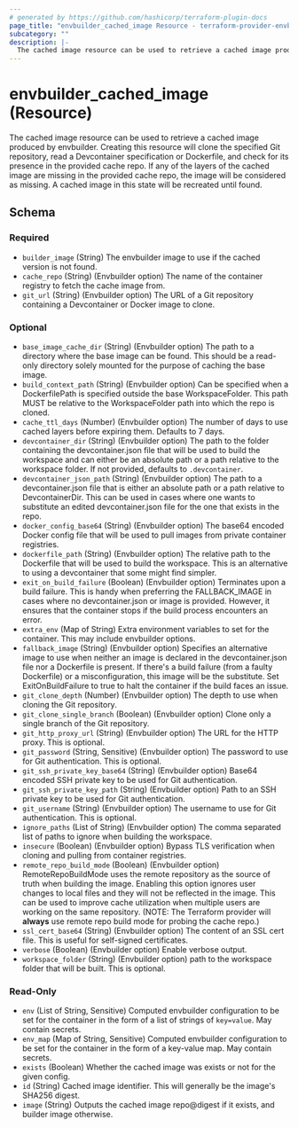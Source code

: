 ```yaml
---
# generated by https://github.com/hashicorp/terraform-plugin-docs
page_title: "envbuilder_cached_image Resource - terraform-provider-envbuilder"
subcategory: ""
description: |-
  The cached image resource can be used to retrieve a cached image produced by envbuilder. Creating this resource will clone the specified Git repository, read a Devcontainer specification or Dockerfile, and check for its presence in the provided cache repo. If any of the layers of the cached image are missing in the provided cache repo, the image will be considered as missing. A cached image in this state will be recreated until found.
---
```


# envbuilder_cached_image (Resource)

The cached image resource can be used to retrieve a cached image produced by envbuilder. Creating this resource will clone the specified Git repository, read a Devcontainer specification or Dockerfile, and check for its presence in the provided cache repo. If any of the layers of the cached image are missing in the provided cache repo, the image will be considered as missing. A cached image in this state will be recreated until found.



<!-- schema generated by tfplugindocs -->
## Schema

### Required

- `builder_image` (String) The envbuilder image to use if the cached version is not found.
- `cache_repo` (String) (Envbuilder option) The name of the container registry to fetch the cache image from.
- `git_url` (String) (Envbuilder option) The URL of a Git repository containing a Devcontainer or Docker image to clone.

### Optional

- `base_image_cache_dir` (String) (Envbuilder option) The path to a directory where the base image can be found. This should be a read-only directory solely mounted for the purpose of caching the base image.
- `build_context_path` (String) (Envbuilder option) Can be specified when a DockerfilePath is specified outside the base WorkspaceFolder. This path MUST be relative to the WorkspaceFolder path into which the repo is cloned.
- `cache_ttl_days` (Number) (Envbuilder option) The number of days to use cached layers before expiring them. Defaults to 7 days.
- `devcontainer_dir` (String) (Envbuilder option) The path to the folder containing the devcontainer.json file that will be used to build the workspace and can either be an absolute path or a path relative to the workspace folder. If not provided, defaults to `.devcontainer`.
- `devcontainer_json_path` (String) (Envbuilder option) The path to a devcontainer.json file that is either an absolute path or a path relative to DevcontainerDir. This can be used in cases where one wants to substitute an edited devcontainer.json file for the one that exists in the repo.
- `docker_config_base64` (String) (Envbuilder option) The base64 encoded Docker config file that will be used to pull images from private container registries.
- `dockerfile_path` (String) (Envbuilder option) The relative path to the Dockerfile that will be used to build the workspace. This is an alternative to using a devcontainer that some might find simpler.
- `exit_on_build_failure` (Boolean) (Envbuilder option) Terminates upon a build failure. This is handy when preferring the FALLBACK_IMAGE in cases where no devcontainer.json or image is provided. However, it ensures that the container stops if the build process encounters an error.
- `extra_env` (Map of String) Extra environment variables to set for the container. This may include envbuilder options.
- `fallback_image` (String) (Envbuilder option) Specifies an alternative image to use when neither an image is declared in the devcontainer.json file nor a Dockerfile is present. If there's a build failure (from a faulty Dockerfile) or a misconfiguration, this image will be the substitute. Set ExitOnBuildFailure to true to halt the container if the build faces an issue.
- `git_clone_depth` (Number) (Envbuilder option) The depth to use when cloning the Git repository.
- `git_clone_single_branch` (Boolean) (Envbuilder option) Clone only a single branch of the Git repository.
- `git_http_proxy_url` (String) (Envbuilder option) The URL for the HTTP proxy. This is optional.
- `git_password` (String, Sensitive) (Envbuilder option) The password to use for Git authentication. This is optional.
- `git_ssh_private_key_base64` (String) (Envbuilder option) Base64 encoded SSH private key to be used for Git authentication.
- `git_ssh_private_key_path` (String) (Envbuilder option) Path to an SSH private key to be used for Git authentication.
- `git_username` (String) (Envbuilder option) The username to use for Git authentication. This is optional.
- `ignore_paths` (List of String) (Envbuilder option) The comma separated list of paths to ignore when building the workspace.
- `insecure` (Boolean) (Envbuilder option) Bypass TLS verification when cloning and pulling from container registries.
- `remote_repo_build_mode` (Boolean) (Envbuilder option) RemoteRepoBuildMode uses the remote repository as the source of truth when building the image. Enabling this option ignores user changes to local files and they will not be reflected in the image. This can be used to improve cache utilization when multiple users are working on the same repository. (NOTE: The Terraform provider will **always** use remote repo build mode for probing the cache repo.)
- `ssl_cert_base64` (String) (Envbuilder option) The content of an SSL cert file. This is useful for self-signed certificates.
- `verbose` (Boolean) (Envbuilder option) Enable verbose output.
- `workspace_folder` (String) (Envbuilder option) path to the workspace folder that will be built. This is optional.

### Read-Only

- `env` (List of String, Sensitive) Computed envbuilder configuration to be set for the container in the form of a list of strings of `key=value`. May contain secrets.
- `env_map` (Map of String, Sensitive) Computed envbuilder configuration to be set for the container in the form of a key-value map. May contain secrets.
- `exists` (Boolean) Whether the cached image was exists or not for the given config.
- `id` (String) Cached image identifier. This will generally be the image's SHA256 digest.
- `image` (String) Outputs the cached image repo@digest if it exists, and builder image otherwise.
